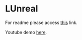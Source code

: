 # LUnreal
For readme please access [this](https://github.com/witold-gawlowski/LUnreal/blob/master/MathsGFX1_Witold_Gaw_owski%20(1).pdf) link.

Youtube demo [here](https://www.youtube.com/watch?v=ieAfzjdyIcM).
